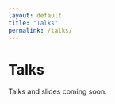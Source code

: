 ```yaml
---
layout: default
title: "Talks"
permalink: /talks/
---
```


<h1>Talks</h1>
<p>Talks and slides coming soon.</p>